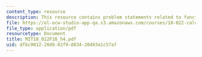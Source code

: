 ```yaml
---
content_type: resource
description: This resource contains problem statements related to functions.
file: https://ol-ocw-studio-app-qa.s3.amazonaws.com/courses/18-022-calculus-of-several-variables-fall-2010/dfbc001220d882f9883420493a1c57a7_MIT18_022F10_h4.pdf
file_type: application/pdf
resourcetype: Document
title: MIT18_022F10_h4.pdf
uid: dfbc0012-20d8-82f9-8834-20493a1c57a7
---
```

